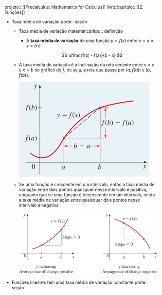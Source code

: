 projeto:: [[Precalculus: Mathematics for Calculus]]
livro/capítulo:: [[2. Funções]]

- Taxa média de variação
  parte:: seção
	- Taxa média de variação
	  matemática/tipo:: definição
		- A **taxa média de variação** de uma função $y = f(x)$ entre $x = a$ e $x = b$ é
		  
		  $$
		  \dfrac{f(b) - f(a)}{b - a}
		  $$
	- A taxa média de variação é a inclinação da reta secante entre $x = a$ e $x = b$ no gráfico de $f$, ou seja, a reta que passa por $(a, f(a))$ e $(b, f(b))$.
	  
	  ![image.png](../assets/image_1738698515953_0.png)
	- Se uma função é crescente em um intervalo, então a taxa média de variação entre dois pontos quaisquer nesse intervalo é positiva, enquanto que se uma função é decrescente em um intervalo, então a taxa média de variação entre quaisquer dois pontos nesse intervalo é negativa.
	  
	  ![image.png](../assets/image_1738698786051_0.png)
- Funções lineares tem uma taxa média de variação constante
  parte:: seção